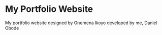 # My Portfolio Website
My portfolio website designed by Onemena Ikoyo developed by me, Daniel Obode
